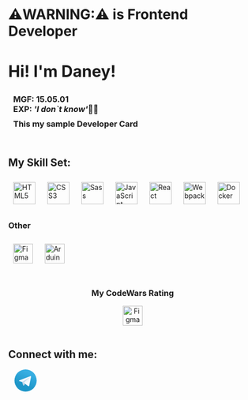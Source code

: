 # ⚠️WARNING:⚠️ is Frontend Developer
<h2 style="
	font-size: 32px;
	">
Hi! I'm Daney!</h2>
<h3 style="margin: 0 10px;">MGF: 15.05.01 <br> EXP:<i> 'I don`t know'</i>🤷‍♂️</h3>
<h3 style="margin: 10px">This my sample Developer Card</h3>


<br>


## 
<h2>My Skill Set:</h2>

<div align="left">  
<a href="https://en.wikipedia.org/wiki/HTML5" target="_blank"><img style="margin: 10px" src="https://profilinator.rishav.dev/skills-assets/html5-original-wordmark.svg" alt="HTML5" height="45" /></a>  
<a href="https://www.w3schools.com/css/" target="_blank"><img style="margin: 10px" src="https://profilinator.rishav.dev/skills-assets/css3-original-wordmark.svg" alt="CSS3" height="45" /></a>
<a href="https://sass-lang.com/" target="_blank"><img style="margin: 10px" src="https://profilinator.rishav.dev/skills-assets/sass-original.svg" alt="Sass" height="45" /></a>  
<a href="https://www.javascript.com/" target="_blank"><img style="margin: 10px" src="https://profilinator.rishav.dev/skills-assets/javascript-original.svg" alt="JavaScript" height="45" /></a>  
<a href="https://reactjs.org/" target="_blank"><img style="margin: 10px" src="https://profilinator.rishav.dev/skills-assets/react-original-wordmark.svg" alt="React" height="45" /></a>
<a href="https://webpack.js.org/" target="_blank"><img style="margin: 10px" src="https://profilinator.rishav.dev/skills-assets/webpack-original.svg" alt="Webpack" height="45" /></a>
<a href="https://www.docker.com/" target="_blank"><img style="margin: 10px" src="https://profilinator.rishav.dev/skills-assets/docker-original-wordmark.svg" alt="Docker" height="45" /></a> 
</div>

<h3>Other</h3>
<div align="left">  
<a href="https://www.figma.com/" target="_blank"><img style="margin: 10px" src="https://profilinator.rishav.dev/skills-assets/figma-icon.svg" alt="Figma" height="40" /></a>  
<a href="https://www.arduino.cc/" target="_blank"><img style="margin: 10px" src="https://profilinator.rishav.dev/skills-assets/arduino.png" alt="Arduino" height="40" /></a>  
</div>


<br>

<!-- CodeWars -->
<div align="center">
<h3>My CodeWars Rating</h3>
<img style="margin: 0" src="https://www.codewars.com/users/shpdaney/badges/large" alt="Figma" height="40" />
</div>


<br>


<h2>Connect with me:</h2>

<a href="https://t.me/blackwood_s/" target="_blank" style="margin: 10px">
<svg width="50" height="45" role="img" aria-label="Telegram" viewBox="0 0 16 16" version="1.1" xmlns="http://www.w3.org/2000/svg" xmlns:xlink="http://www.w3.org/1999/xlink">
    <defs>
        <linearGradient x1="66.67%" y1="16.67%" x2="41.67%" y2="75%" id="linearGradient-1">
            <stop stop-color="#37AEE2" offset="0%"></stop>
            <stop stop-color="#1E96C8" offset="100%"></stop>
        </linearGradient>
        <linearGradient x1="65.97%" y1="43.69%" x2="85.12%" y2="80.24%" id="linearGradient-2">
            <stop stop-color="#EFF7FC" offset="0%"></stop>
            <stop stop-color="#FFFFFF" offset="100%"></stop>
        </linearGradient>
    </defs>
    <circle fill="url(#linearGradient-1)" cx="8" cy="8" r="8"></circle>
    <path d="M6.53333333,11.6666667 C6.27416,11.6666667 6.3182,11.5688067 6.22881333,11.3220333 L5.46666667,8.81372667 L11.3333333,5.33333333" fill="#C8DAEA"></path>
    <path d="M6.53333333,11.6666667 C6.73333333,11.6666667 6.8217,11.5752 6.93333333,11.4666667 L8,10.4294667 L6.66946667,9.62713333" fill="#A9C9DD"></path>
    <path d="M6.66933333,9.62733333 L9.89333333,12.0092667 C10.2612333,12.21226 10.52676,12.10716 10.6184,11.6677 L11.9307333,5.4835 C12.0650933,4.94482 11.7253933,4.7005 11.37344,4.86028667 L3.66744,7.83168667 C3.14143333,8.04266667 3.1445,8.33612667 3.57156,8.46688667 L5.54909333,9.08410667 L10.1272933,6.19577333 C10.34342,6.06471333 10.54178,6.135174 10.3789733,6.27966667" fill="url(#linearGradient-2)"></path>
</svg>
</a>
